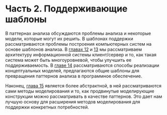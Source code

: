 # Часть 2. Поддерживающие шаблоны

В паттернах анализа обсуждаются проблемы анализа и некоторые модели, которые могут их решить. В шаблонах поддержки рассматриваются проблемы построения компьютерных систем на основе шаблонов анализа. В [главах 12](12.layered-arch-for-cs.md) и [13](13.application-facade.md) мы рассматриваем архитектуру информационной системы клиент/сервер и то, как такая система может быть многоуровневой, чтобы улучшить ее поддерживаемость. В [главе 14](14.Patterns-for-type-model-design-templates.md) рассматриваются способы реализации концептуальных моделей, предлагаются общие шаблоны для превращения паттернов анализа в программное обеспечение.

Наконец, [глава 15](15.association-patterns.md) является более абстрактной, в ней рассматриваются сами методы моделирования и то, как продвинутые моделирующие конструкции можно рассматривать в качестве паттернов. Это дает нам лучшую основу для расширения методов моделирования для поддержки конкретных потребностей.
